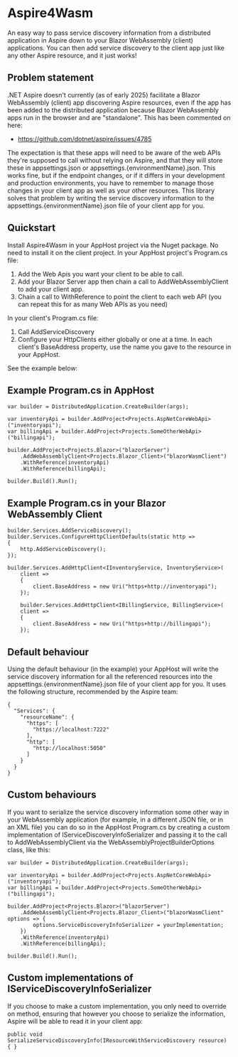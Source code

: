 # Aspire4Wasm
An easy way to pass service discovery information from a distributed application in Aspire down to your Blazor WebAssembly (client) applications. You can then add service discovery to the client app just like any other Aspire resource, and it just works!

## Problem statement
.NET Aspire doesn't currently (as of early 2025) facilitate a Blazor WebAssembly (client) app discovering Aspire resources, even if the app has been added to the distributed application because Blazor WebAssembly apps run in the browser and are "standalone". This has been commented on here:

* https://github.com/dotnet/aspire/issues/4785

The expectation is that these apps will need to be aware of the web APIs they're supposed to call without relying on Aspire, and that they will store these in appsettings.json or appsettings.{environmentName}.json. This works fine, but if the endpoint changes, or if it differs in your development and production environments, you have to remember to manage those changes in your client app as well as your other resources. This library solves that problem by writing the service discovery information to the appsettings.{environmentName}.json file of your client app for you.

## Quickstart
Install Aspire4Wasm in your AppHost project via the Nuget package. No need to install it on the client project.
In your AppHost project's Program.cs file:

1. Add the Web Apis you want your client to be able to call.
2. Add your Blazor Server app then chain a call to AddWebAssemblyClient to add your client app.
5. Chain a call to WithReference to point the client to each web API (you can repeat this for as many Web APIs as you need)

In your client's Program.cs file:

1. Call AddServiceDiscovery
2. Configure your HttpClients either globally or one at a time. In each client's BaseAddress property, use the name you gave to the resource in your AppHost.

See the example below:

## Example Program.cs in AppHost
```
var builder = DistributedApplication.CreateBuilder(args);

var inventoryApi = builder.AddProject<Projects.AspNetCoreWebApi>("inventoryapi");
var billingApi = builder.AddProject<Projects.SomeOtherWebApi>("billingapi");

builder.AddProject<Projects.Blazor>("blazorServer")
    .AddWebAssemblyClient<Projects.Blazor_Client>("blazorWasmClient")
    .WithReference(inventoryApi)
    .WithReference(billingApi);

builder.Build().Run();
```
## Example Program.cs in your Blazor WebAssembly Client
```
builder.Services.AddServiceDiscovery();
builder.Services.ConfigureHttpClientDefaults(static http =>
{
    http.AddServiceDiscovery();
});

builder.Services.AddHttpClient<IInventoryService, InventoryService>(
    client =>
    {
        client.BaseAddress = new Uri("https+http://inventoryapi");
    });

    builder.Services.AddHttpClient<IBillingService, BillingService>(
    client =>
    {
        client.BaseAddress = new Uri("https+http://billingapi");
    });
```
## Default behaviour
Using the default behaviour (in the example) your AppHost will write the service discovery information for all the referenced resources into the appsettings.{environmentName}.json file of your client app for you.
It uses the following structure, recommended by the Aspire team:
```
{
  "Services": {
    "resourceName": {
      "https": [
        "https://localhost:7222"
      ],
      "http": [
        "http://localhost:5050"
      ]
    }
  }
}
```
## Custom behaviours
If you want to serialize the service discovery information some other way in your WebAssembly application (for example, in a different JSON file, or in an XML file) you can do so in the AppHost Program.cs by creating a custom implementation of IServiceDiscoveryInfoSerializer and passing it to the call to AddWebAssemblyClient via the WebAssemblyProjectBuilderOptions class, like this:
```
var builder = DistributedApplication.CreateBuilder(args);

var inventoryApi = builder.AddProject<Projects.AspNetCoreWebApi>("inventoryapi");
var billingApi = builder.AddProject<Projects.SomeOtherWebApi>("billingapi");

builder.AddProject<Projects.Blazor>("blazorServer")
    .AddWebAssemblyClient<Projects.Blazor_Client>("blazorWasmClient" options => {
        options.ServiceDiscoveryInfoSerializer = yourImplementation;
    })
    .WithReference(inventoryApi)
    .WithReference(billingApi);

builder.Build().Run();
```
## Custom implementations of IServiceDiscoveryInfoSerializer
If you choose to make a custom implementation, you only need to override on method, ensuring that however you choose to serialize the information, Aspire will be able to read it in your client app:
```
public void SerializeServiceDiscoveryInfo(IResourceWithServiceDiscovery resource) { }
```
